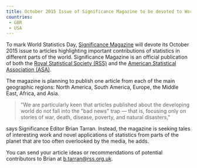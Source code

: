 ```yaml
---
title: October 2015 Issue of Significance Magazine to be devoted to World Statistics Day
countries:
 - GBR
 - USA
---
```


To mark World Statistics Day, [Significance Magazine](http://www.statslife.org.uk/significance) will devote its October 2015 issue to articles highlighting important contributions of statistics in different parts of the world. Significance Magazine is an official publication of both the [Royal Statistical Society (RSS)](http://www.rss.org.uk/) and the [American Statistical Association (ASA)](http://www.amstat.org/).

The magazine is planning to publish one article from each of the main geographic regions: North America, South America, Europe, the Middle East, Africa, and Asia.

> "We are particularly keen that articles published about the developing world do not fall into the "bad news" trap — that is, focusing only on stories of war, death, disease, poverty, and natural disasters,"

says Significance Editor Brian Tarran. Instead, the magazine is seeking tales of interesting work and novel applications of statistics from parts of the planet that are too often overlooked by the media, he adds.

You can send your article ideas or recommendations of potential contributors to Brian at <b.tarran@rss.org.uk>.
